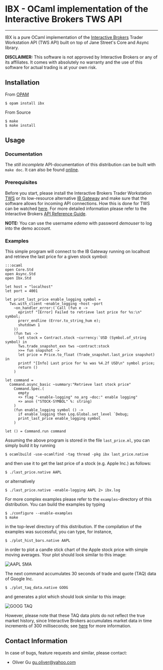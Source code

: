 IBX - OCaml implementation of the Interactive Brokers TWS API
==================================================================

---------------------------------------------------------------------------

IBX is a pure OCaml implementation of the
[Interactive Brokers](http://www.interactivebrokers.com/en/main.php)
Trader Workstation API (TWS API) built on top of Jane Street's Core
and Async library.

__DISCLAIMER:__ This software is not approved by Interactive Brokers or any
of its affiliates. It comes with absolutely no warranty and the use of
this software for actual trading is at your own risk.

Installation
------------

From [OPAM](http://opam.ocaml.org)

    $ opam install ibx

From Source

    $ make
    $ make install

Usage
-----

### Documentation

The _still incomplete_ API-documentation of this distribution can be built with `make doc`.
It can also be found [online](http://ogu.bitbucket.org/ibx/api/).

### Prerequisites

Before you start, please install the Interactive Brokers Trader Workstation
[TWS](http://www.interactivebrokers.com/en/p.php?f=tws) or its low-resource alternative
[IB Gateway](https://www.interactivebrokers.com/en/?f=%2Fen%2Fsoftware%2Fibapi.php)
and make sure that the software allows for incoming API connections. How this is
done for TWS can be watched [here](http://www.youtube.com/watch?v=53tmypRq5wI).
For more detailed information please refer to the Interactive Brokers
[API Reference Guide](http://www.interactivebrokers.com/en/software/api/api.htm).

__NOTE:__ You can use the username _edemo_ with password _demouser_
to log into the demo account.

### Examples

This simple program will connect to the IB Gateway running on localhost
and retrieve the last price for a given stock symbol:

    :::ocaml
    open Core.Std
    open Async.Std
    open Ibx.Std

    let host = "localhost"
    let port = 4001

    let print_last_price enable_logging symbol =
      Tws.with_client ~enable_logging ~host ~port
        ~on_handler_error:(`Call (fun e ->
          eprintf "[Error] Failed to retrieve last price for %s:\n" symbol;
          prerr_endline (Error.to_string_hum e);
          shutdown 1
        ))
        (fun tws ->
          let stock = Contract.stock ~currency:`USD (Symbol.of_string symbol) in
          Tws.trade_snapshot_exn tws ~contract:stock
          >>= fun snapshot ->
          let price = Price.to_float (Trade_snapshot.last_price snapshot) in
          printf "[Info] Last price for %s was %4.2f USD\n" symbol price;
          return ()
        )

    let command =
      Command.async_basic ~summary:"Retrieve last stock price"
        Command.Spec.(
          empty
          +> flag "-enable-logging" no_arg ~doc:" enable logging"
          +> anon ("STOCK-SYMBOL" %: string)
        )
        (fun enable_logging symbol () ->
          if enable_logging then Log.Global.set_level `Debug;
          print_last_price enable_logging symbol
        )

    let () = Command.run command

Assuming the above program is stored in the file `last_price.ml`,
you can simply build it by running

    $ ocamlbuild -use-ocamlfind -tag thread -pkg ibx last_price.native

and then use it to get the last price of a stock (e.g. Apple Inc.)
as follows:

    $ ./last_price.native AAPL

or alternatively

    $ ./last_price.native -enable-logging AAPL 2> ibx.log

For more complex examples please refer to the `examples`-directory of this
distribution. You can build the examples by typing

    $ ./configure --enable-examples
    $ make

in the top-level directory of this distribution. If the compilation of the
examples was successful, you can type, for instance,

    $ ./plot_hist_bars.native AAPL

in order to plot a candle stick chart of the Apple stock price with simple
moving averages. Your plot should look similar to this image:

![AAPL SMA](http://ogu.bitbucket.org/aapl_sma.png)

The next command accumulates 30 seconds of trade and quote (TAQ) data of
Google Inc.

    $ ./plot_taq_data.native GOOG

and generates a plot which should look similar to this image:

![GOOG TAQ](http://ogu.bitbucket.org/goog_taq.png)

However, please note that these TAQ data plots do not reflect the true market
history, since Interactive Brokers accumulates market data in time increments
of 300 milliseconds; see
[here](http://support.marketdelta.com/entries/117533-interactive-brokers-ib-data-snapshot-data)
for more information.

Contact Information
-------------------

In case of bugs, feature requests and similar, please contact:

  * Oliver Gu <gu.oliver@yahoo.com>
